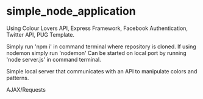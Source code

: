 # simple_node_application
Using Colour Lovers API, Express Framework, Facebook Authentication, Twitter API, PUG Template.

Simply run 'npm i' in command terminal where repository is cloned. If using nodemon simply run 'nodemon'
Can be started on local port by running 'node server.js' in command terminal.

Simple local server that communicates with an API to manipulate colors and patterns. 

AJAX/Requests
